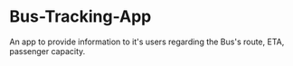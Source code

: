 # Bus-Tracking-App
An app to provide information to it's users regarding the Bus's route, ETA, passenger capacity.
